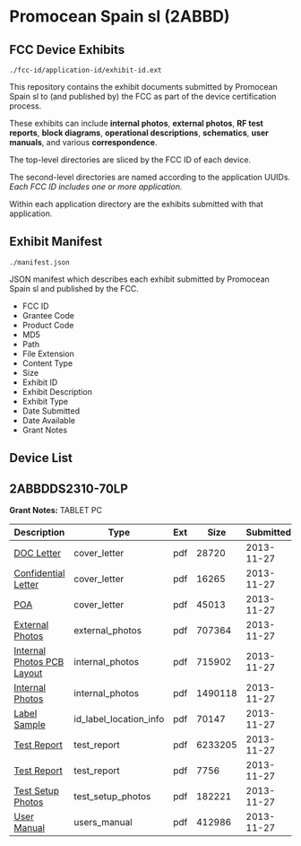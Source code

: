 # Promocean Spain sl (2ABBD)
## FCC Device Exhibits

```
./fcc-id/application-id/exhibit-id.ext
```

This repository contains the exhibit documents submitted by Promocean Spain sl to (and published by) the FCC as part of the device certification process.

These exhibits can include **internal photos**, **external photos**, **RF test reports**, **block diagrams**, **operational descriptions**, **schematics**, **user manuals**, and various **correspondence**.

The top-level directories are sliced by the FCC ID of each device.

The second-level directories are named according to the application UUIDs. *Each FCC ID includes one or more application.*

Within each application directory are the exhibits submitted with that application. 

## Exhibit Manifest

```
./manifest.json
```

JSON manifest which describes each exhibit submitted by Promocean Spain sl and published by the FCC.

- FCC ID
- Grantee Code
- Product Code
- MD5
- Path
- File Extension
- Content Type
- Size
- Exhibit ID
- Exhibit Description
- Exhibit Type
- Date Submitted
- Date Available
- Grant Notes

## Device List
## 2ABBDDS2310-70LP
**Grant Notes:** TABLET PC

| Description | Type | Ext | Size | Submitted | Available |
| ----------- | ---- | --- | ---- | --------- | --------- |
| [DOC Letter](2ABBDDS2310-70LP/f53f4e5e793e01eb0d2a6911aa5cd530/2129373.pdf) | cover_letter | pdf | 28720 | 2013-11-27 | 2013-11-27 |
| [Confidential Letter](2ABBDDS2310-70LP/f53f4e5e793e01eb0d2a6911aa5cd530/2129380.pdf) | cover_letter | pdf | 16265 | 2013-11-27 | 2013-11-27 |
| [POA](2ABBDDS2310-70LP/f53f4e5e793e01eb0d2a6911aa5cd530/2129381.pdf) | cover_letter | pdf | 45013 | 2013-11-27 | 2013-11-27 |
| [External Photos](2ABBDDS2310-70LP/f53f4e5e793e01eb0d2a6911aa5cd530/2129374.pdf) | external_photos | pdf | 707364 | 2013-11-27 | 2013-11-27 |
| [Internal Photos PCB Layout](2ABBDDS2310-70LP/f53f4e5e793e01eb0d2a6911aa5cd530/2129379.pdf) | internal_photos | pdf | 715902 | 2013-11-27 | 2013-11-27 |
| [Internal Photos](2ABBDDS2310-70LP/f53f4e5e793e01eb0d2a6911aa5cd530/2129376.pdf) | internal_photos | pdf | 1490118 | 2013-11-27 | 2013-11-27 |
| [Label Sample](2ABBDDS2310-70LP/f53f4e5e793e01eb0d2a6911aa5cd530/2129378.pdf) | id_label_location_info | pdf | 70147 | 2013-11-27 | 2013-11-27 |
| [Test Report](2ABBDDS2310-70LP/f53f4e5e793e01eb0d2a6911aa5cd530/2129375.pdf) | test_report | pdf | 6233205 | 2013-11-27 | 2013-11-27 |
| [Test Report](2ABBDDS2310-70LP/f53f4e5e793e01eb0d2a6911aa5cd530/2129382.pdf) | test_report | pdf | 7756 | 2013-11-27 | 2013-11-27 |
| [Test Setup Photos](2ABBDDS2310-70LP/f53f4e5e793e01eb0d2a6911aa5cd530/2129383.pdf) | test_setup_photos | pdf | 182221 | 2013-11-27 | 2013-11-27 |
| [User Manual](2ABBDDS2310-70LP/f53f4e5e793e01eb0d2a6911aa5cd530/2129377.pdf) | users_manual | pdf | 412986 | 2013-11-27 | 2013-11-27 |
